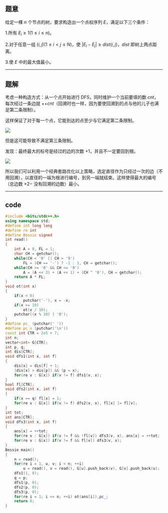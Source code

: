 ## 题意

给定一棵 $n$ 个节点的树，要求构造出一个点权序列 $E$，满足以下三个条件：

1.所有 $E_i\ge 1(1\le i\le n)$。

2.对于任意一组 $(i,j)(1 ≤ i < j ≤ N)$，使 $|E_i-E_j|\ge dist(i,j)$，$dist$ 即树上两点距离。

3.使 $E$ 中的最大值最小。

---

## 题解

考虑一种构造方式：从一个点开始进行 $\text{DFS}$，同时维护一个当前要填的数 $cnt$，每次经过一条边就 ++$cnt$（回溯时也一样，因为要使回溯到的点与他的儿子也满足第二条限制）。

这样保证了对于每一个点，它能到达的点至少与它满足第二条限制。

![](https://cdn.luogu.com.cn/upload/image_hosting/nl9dxy9g.png)

但是这可能导致不满足第三条限制。

发现：最终最大的标号是经过的边的次数 $+1$，并且不一定要回到根。

![](https://cdn.luogu.com.cn/upload/image_hosting/7k2xk7j6.png)

所以我们可以利用一个经典套路优化以上策略，选定直径作为只经过一次的边（不用回溯），以直径的一端为根进行编号，到另一端就结束。这样使得最大的编号（总边数 $\times 2-$ 没有回溯的边数）最小。

---

## code

```cpp
#include <bits/stdc++.h>
using namespace std;
#define int long long
#define re int
#define Bessie signed
int read()
{
    int A = 0, FL = 1;
    char CH = getchar();
    while(CH < '0' || CH > '9')
        FL = (CH == '-') ? -1 : 1, CH = getchar();
    while(CH >= '0' && CH <= '9')
        A = (A << 3) + (A << 1) + (CH ^ '0'), CH = getchar();
    return A * FL;
}
void ot(int x)
{
    if(x < 0)
        putchar('-'), x = -x;
    if(x >= 10)
        ot(x / 10);
    putchar((x % 10) | '0');
}
#define pc_ (putchar(' '))
#define pc_n (putchar('\n'))
const int CTR = 2e5 + 7;
int n;
vector<int> G[CTR];
int p, q;
int dis[CTR];
void dfs1(int x, int f)
{
    dis[x] = dis[f] + 1;
    (dis[x] > dis[p]) && (p = x);
    for(re v : G[x]) if(v != f) dfs1(v, x);
}
bool fl[CTR];
void dfs2(int x, int f)
{
    if(x == q) fl[x] = 1;
    for(re v : G[x]) if(v != f) dfs2(v, x), fl[x] |= fl[v];
}
int tot;
int ans[CTR];
void dfs3(int x, int f)
{
    ans[x] = ++tot;
    for(re v : G[x]) if(v != f && !fl[v]) dfs3(v, x), ans[x] = ++tot;
    for(re v : G[x]) if(v != f && fl[v]) dfs3(v, x);
}
Bessie main()
{
    n = read();
    for(re i = 1, u, v; i < n; ++i)
        u = read(), v = read(), G[u].push_back(v), G[v].push_back(u);
    dfs1(1, 0);
    q = p;
    dfs1(p, 0);
    dfs2(p, 0);
    dfs3(p, 0);
    for(re i = 1; i <= n; ++i) ot(ans[i]),pc_;
    return 0;
}
```